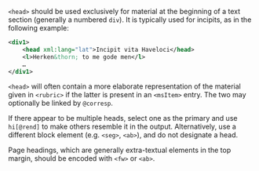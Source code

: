 `<head>` should be used exclusively for material at the beginning of a text section (generally a numbered `div`). It is typically used for incipits, as in the following example:

```xml
<div1>
	<head xml:lang="lat">Incipit vita Haveloci</head>
	<l>Herken&thorn; to me gode men</l>
	…
</div1>
```

`<head>` will often contain a more elaborate representation of the material given in `<rubric>` if the latter is present in an `<msItem>` entry. The two may optionally be linked by `@corresp`.

If there appear to be multiple heads, select one as the primary and use `hi[@rend]` to make others resemble it in the output. Alternatively, use a different block element (e.g. `<seg>`, `<ab>`), and do not designate a head.

Page headings, which are generally extra-textual elements in the top margin, should be encoded with `<fw>` or `<ab>`.
